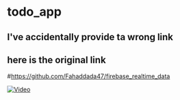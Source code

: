 # todo_app
## I've accidentally provide ta wrong link
## here is the original link
#https://github.com/Fahaddada47/firebase_realtime_data

[![Video](https://img.youtube.com/vi/ZzXG4liQrlg/0.jpg)](https://www.youtube.com/watch?v=ZzXG4liQrlg)
